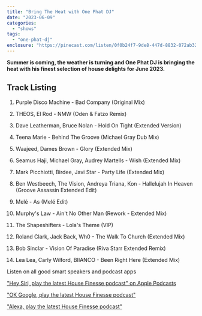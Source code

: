 ```yaml
---
title: "Bring The Heat with One Phat DJ"
date: "2023-06-09"
categories: 
  - "shows"
tags: 
  - "one-phat-dj"
enclosure: "https://pinecast.com/listen/0f0b24f7-9de8-447d-8832-072ab329eff8.mp3 70222118 audio/mpeg "
---
```


**Summer is coming, the weather is turning and One Phat DJ is bringing the heat with his finest selection of house delights for June 2023.**

## Track Listing

1. Purple Disco Machine - Bad Company (Original Mix)

3. THEOS, El Rod - NMW (Oden & Fatzo Remix)

5. Dave Leatherman, Bruce Nolan - Hold On Tight (Extended Version)

7. Teena Marie - Behind The Groove (Michael Gray Dub Mix)

9. Waajeed, Dames Brown - Glory (Extended Mix)

11. Seamus Haji, Michael Gray, Audrey Martells - Wish (Extended Mix)

13. Mark Picchiotti, Birdee, Javi Star - Party Life (Extended Mix)

15. Ben Westbeech, The Vision, Andreya Triana, Kon - Hallelujah In Heaven (Groove Assassin Extended Edit)

17. Melé - As (Melé Edit)

19. Murphy's Law - Ain't No Other Man (Rework - Extended Mix)

21. The Shapeshifters - Lola's Theme (VIP)

23. Roland Clark, Jack Back, Wh0 - The Walk To Church (Extended Mix)

25. Bob Sinclar - Vision Of Paradise (Riva Starr Extended Remix)

27. Lea Lea, Carly Wilford, BIIANCO - Been Right Here (Extended Mix)

Listen on all good smart speakers and podcast apps

["Hey Siri, play the latest House Finesse podcast" on Apple Podcasts](https://podcasts.apple.com/gb/podcast/house-finesse/id355833875)

["OK Google, play the latest House Finesse podcast"](https://podcasts.google.com?feed=aHR0cHM6Ly9mZWVkcy5mZWVkYnVybmVyLmNvbS9vbmVwaGF0ZGo%3D&episode=aHR0cHM6Ly93d3cuaG91c2VmaW5lc3NlLmNvbS8_cD01MjEx)

["Alexa, play the latest House Finesse podcast"](https://www.amazon.com/House-Finesse/dp/B08JJRH1Z2)
